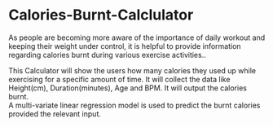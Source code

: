 # Calories-Burnt-Calclulator

As people are becoming more aware of the importance of daily workout and keeping their weight under control, it is helpful to provide information regarding calories burnt during various exercise activities..

This Calculator will show the users how many calories they used up while exercising for a specific amount of time. It will collect the data like Height(cm), Duration(minutes), Age and BPM. It will output the calories burnt.  
A multi-variate linear regression model is used to predict the burnt calories provided the relevant input.
